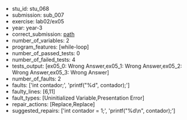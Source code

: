 - stu_id: stu_068	       
- submission: sub_007
- exercise: lab02/ex05
- year: year-3
- correct_submission: [path](https://github.com/pmorvalho/C-Pack-IPAs/blob/main/correct_submissions/year-3/lab02/ex05/ex05-stu_068-sub_008)
- number_of_variables: 2
- program_features: [while-loop] 
- number_of_passed_tests: 0
- number_of_failed_tests: 4
- tests_output: [ex05_0: Wrong Answer,ex05_1: Wrong Answer,ex05_2: Wrong Answer,ex05_3: Wrong Answer]
- number_of_faults: 2
- faults: ['int contador;', 'printf("%d", contador);']
- faulty_lines: [6,11]
- fault_types: [Uninitialized Variable,Presentation Error]
- repair_actions: [Replace,Replace] 
- suggested_repairs: ['int contador = 1;', 'printf("%d\n", contador);']